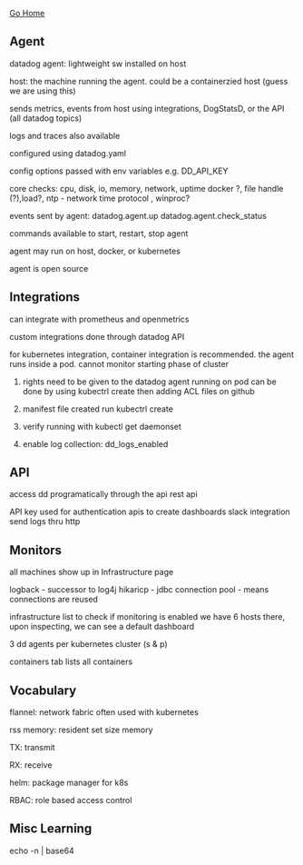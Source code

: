 [Go Home](../README.md)

## Agent

datadog agent:  lightweight sw installed on host
  
host: the machine running the agent.  could be a containerzied host (guess we are using this)

sends metrics, events from host using integrations, DogStatsD, or the API (all datadog topics)

logs and traces also available

configured using datadog.yaml

config options passed with env variables 
e.g. DD_API_KEY

core checks: cpu, disk,  io, memory, network, uptime
docker ?, file handle (?),load?, 
ntp - network time protocol
, winproc?

events sent by agent: datadog.agent.up
datadog.agent.check_status

commands available to start, restart, stop agent 

agent may run on host, docker, or kubernetes 

agent is open source

## Integrations

can integrate with prometheus and openmetrics 

custom integrations done through datadog API

for kubernetes integration, container integration is recommended.  the agent runs inside a pod. cannot monitor starting phase of cluster 

1.  rights need to be given to the datadog agent running on pod
can be done by using kubectrl create then adding ACL files on github

2.  manifest file created 
run kubectrl create <path to manifest file>
  
3.  verify running with kubectl get daemonset

4.  enable log collection:  dd_logs_enabled

## API

access dd programatically through the api 
rest api

API key used for authentication
apis to 
create dashboards
slack integration
send logs thru http

## Monitors

all machines show up in Infrastructure page 

logback - successor to log4j 
hikaricp - jdbc connection pool - means connections are reused

infrastructure list to check if monitoring is enabled 
we have 6 hosts there, upon inspecting, we can see a default dashboard 

3 dd agents per kubernetes cluster (s & p)

containers tab lists all containers

## Vocabulary 
flannel:  network fabric often used with kubernetes 

rss memory: resident set size memory 

TX: transmit 

RX: receive 

helm: package manager for k8s 

RBAC: role based access control 

## Misc Learning

echo -n <non-base64-key> | base64 

